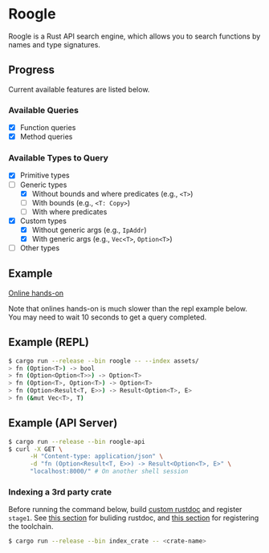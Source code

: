 # Roogle
Roogle is a Rust API search engine, which allows you to search functions by names and type signatures.

## Progress
Current available features are listed below.

### Available Queries
- [x] Function queries
- [x] Method queries

### Available Types to Query
- [x] Primitive types
- [ ] Generic types
  - [x] Without bounds and where predicates (e.g., `<T>`)
  - [ ] With bounds (e.g., `<T: Copy>`)
  - [ ] With where predicates
- [x] Custom types
  - [x] Without generic args (e.g., `IpAddr`)
  - [x] With generic args (e.g., `Vec<T>`, `Option<T>`)
- [ ] Other types

## Example
[Online hands-on](https://roogle.hkmatsumoto.com)

Note that onlines hands-on is much slower than the repl example below. You may need to wait 10 seconds to get a query completed.

## Example (REPL)
```sh
$ cargo run --release --bin roogle -- --index assets/
> fn (Option<T>) -> bool
> fn (Option<Option<T>>) -> Option<T>
> fn (Option<T>, Option<T>) -> Option<T>
> fn (Option<Result<T, E>>) -> Result<Option<T>, E>
> fn (&mut Vec<T>, T)
```

## Example (API Server)
```sh
$ cargo run --release --bin roogle-api
$ curl -X GET \
      -H "Content-type: application/json" \
      -d "fn (Option<Result<T, E>>) -> Result<Option<T>, E>" \
      "localhost:8000/" # On another shell session
```

### Indexing a 3rd party crate
Before running the command below, build [custom rustdoc](https://github.com/hkmatsumoto/rust/tree/rustdoc-roogle) and register `stage1`.
See [this section](https://rustc-dev-guide.rust-lang.org/getting-started.html#building-and-testing-rustdoc) for buliding rustdoc,
and [this section](https://rustc-dev-guide.rust-lang.org/building/how-to-build-and-run.html#creating-a-rustup-toolchain)
for registering the toolchain.

```sh
$ cargo run --release --bin index_crate -- <crate-name>
```